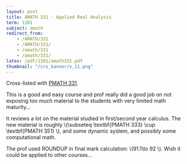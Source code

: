 ```yaml
---
layout: post
title: AMATH 331 - Applied Real Analysis
term: 1201
subject: amath
redirect_from:
    - /AMATH/331
    - /AMATH/331/
    - /amath/331
    - /amath/331/
latex: /pdf/1201/amath331.pdf
thumbnail: "/crs_banner/v_11.png"
---
```




Cross-listed with [PMATH 331](/20-01/PMATH331/).

This is a good and easy course and prof really did a good job on not exposing too much material to the students with very limited math maturity...

It reviews a lot on the material studied in first/second year calculus. The new material is roughly &#92;(\subseteq \textbf{PMATH 333} \cup \textbf{PMATH 351} &#92;), and some dynamic system, and possibly some computational math.

The prof used ROUNDUP in final mark calculation: &#92;(91.1\to 92 &#92;). Wish it could be applied to other courses...
